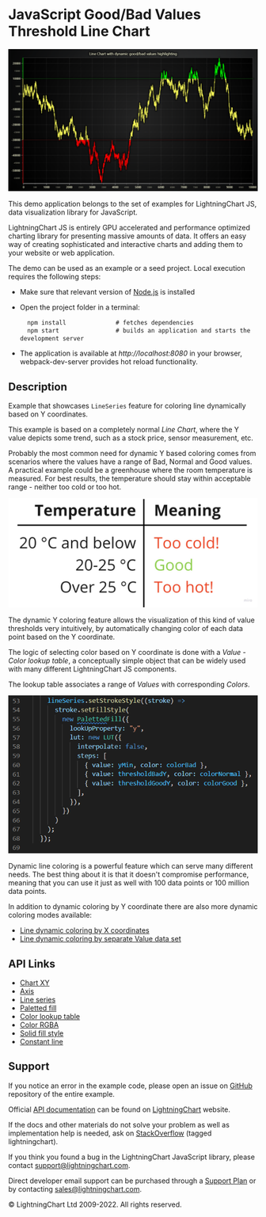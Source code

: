 # JavaScript Good/Bad Values Threshold Line Chart

![JavaScript Good/Bad Values Threshold Line Chart](linePaletteY-darkGold.png)

This demo application belongs to the set of examples for LightningChart JS, data visualization library for JavaScript.

LightningChart JS is entirely GPU accelerated and performance optimized charting library for presenting massive amounts of data. It offers an easy way of creating sophisticated and interactive charts and adding them to your website or web application.

The demo can be used as an example or a seed project. Local execution requires the following steps:

-   Make sure that relevant version of [Node.js](https://nodejs.org/en/download/) is installed
-   Open the project folder in a terminal:

          npm install              # fetches dependencies
          npm start                # builds an application and starts the development server

-   The application is available at _http://localhost:8080_ in your browser, webpack-dev-server provides hot reload functionality.


## Description

Example that showcases `LineSeries` feature for coloring line dynamically based on Y coordinates.

This example is based on a completely normal _Line Chart_, where the Y value depicts some trend, such as a stock price, sensor measurement, etc.

Probably the most common need for dynamic Y based coloring comes from scenarios where the values have a range of Bad, Normal and Good values. A practical example could be a greenhouse where the room temperature is measured. For best results, the temperature should stay within acceptable range - neither too cold or too hot.

[//]: # 'IMPORTANT: The assets will not show before README.md is built - relative path is different!'

![](./assets/picture1.jpg)

The dynamic Y coloring feature allows the visualization of this kind of value thresholds very intuitively, by automatically changing color of each data point based on the Y coordinate.

The logic of selecting color based on Y coordinate is done with a _Value - Color lookup table_, a conceptually simple object that can be widely used with many different LightningChart JS components.

The lookup table associates a range of _Values_ with corresponding _Colors_.

[//]: # 'IMPORTANT: The assets will not show before README.md is built - relative path is different!'

![](./assets/picture2.png)

Dynamic line coloring is a powerful feature which can serve many different needs. The best thing about it is that it doesn't compromise performance, meaning that you can use it just as well with 100 data points or 100 million data points.

In addition to dynamic coloring by Y coordinate there are also more dynamic coloring modes available:

-   [Line dynamic coloring by X coordinates](https://lightningchart.com/lightningchart-js-interactive-examples/examples/lcjs-example-0050-linePaletteX.html)
-   [Line dynamic coloring by separate Value data set](https://lightningchart.com/lightningchart-js-interactive-examples/examples/lcjs-example-0052-linePaletteValue.html)


## API Links

* [Chart XY]
* [Axis]
* [Line series]
* [Paletted fill]
* [Color lookup table]
* [Color RGBA]
* [Solid fill style]
* [Constant line]


## Support

If you notice an error in the example code, please open an issue on [GitHub][0] repository of the entire example.

Official [API documentation][1] can be found on [LightningChart][2] website.

If the docs and other materials do not solve your problem as well as implementation help is needed, ask on [StackOverflow][3] (tagged lightningchart).

If you think you found a bug in the LightningChart JavaScript library, please contact support@lightningchart.com.

Direct developer email support can be purchased through a [Support Plan][4] or by contacting sales@lightningchart.com.

[0]: https://github.com/Arction/
[1]: https://lightningchart.com/lightningchart-js-api-documentation/
[2]: https://lightningchart.com
[3]: https://stackoverflow.com/questions/tagged/lightningchart
[4]: https://lightningchart.com/support-services/

© LightningChart Ltd 2009-2022. All rights reserved.


[Chart XY]: https://lightningchart.com/js-charts/api-documentation/v5.0.1/classes/ChartXY.html
[Axis]: https://lightningchart.com/js-charts/api-documentation/v5.0.1/classes/Axis.html
[Line series]: https://lightningchart.com/js-charts/api-documentation/v5.0.1/classes/LineSeries.html
[Paletted fill]: https://lightningchart.com/js-charts/api-documentation/v5.0.1/classes/PalettedFill.html
[Color lookup table]: https://lightningchart.com/js-charts/api-documentation/v5.0.1/classes/LUT.html
[Color RGBA]: https://lightningchart.com/js-charts/api-documentation/v5.0.1/functions/ColorRGBA.html
[Solid fill style]: https://lightningchart.com/js-charts/api-documentation/v5.0.1/classes/SolidFill.html
[Constant line]: https://lightningchart.com/js-charts/api-documentation/v5.0.1/classes/ConstantLine.html

